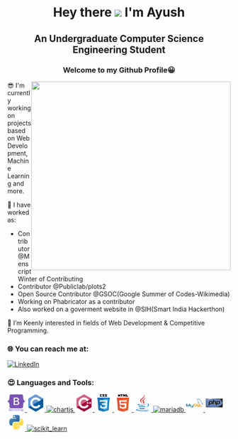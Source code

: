 <h1 align="center">Hey there <img src="https://raw.githubusercontent.com/MartinHeinz/MartinHeinz/master/wave.gif" width="30px"> I'm Ayush</h1>
<h2 align="center">An Undergraduate Computer Science Engineering Student </h2>

<h3 align="center">Welcome to my Github Profile😀</h3>
<img src="https://user-images.githubusercontent.com/68391974/126289518-a8422fd8-b728-4425-a231-b918c37aad8e.gif" align="right" width="450" height="425"/>

😎 I'm currently working on projects based on Web Development, Machine Learning and more.


🔭 I have worked as:

   - Contributor @Menscript Winter of Contributing
   - Contributor @Publiclab/plots2
   - Open Source Contributor @GSOC(Google Summer of Codes-Wikimedia)
   - Working on Phabricator as a contributor
   - Also worked on a goverment website in @SIH(Smart India Hackerthon)

👀 I’m Keenly interested in fields of Web Development & Competitive Programming.


### 🌐 You can reach me at: 

<a href="https://linkedin.com/in/ayush-kumar-bb773b214/">
  <img
    alt="LinkedIn"
    src="https://img.shields.io/badge/LinkedIn-0A66C2?logo=LinkedIn&logoColor=blue&style=for-the-badge"
  />
</a>


<h3 align="left"> 😍 Languages and Tools:</h3>
<p align="left"> <a href="https://getbootstrap.com" target="_blank"> <img src="https://raw.githubusercontent.com/devicons/devicon/master/icons/bootstrap/bootstrap-plain-wordmark.svg" alt="bootstrap" width="40" height="40"/> </a> <a href="https://www.cprogramming.com/" target="_blank"> <img src="https://raw.githubusercontent.com/devicons/devicon/master/icons/c/c-original.svg" alt="c" width="40" height="40"/> </a> <a href="https://www.chartjs.org" target="_blank"> <img src="https://www.chartjs.org/media/logo-title.svg" alt="chartjs" width="40" height="40"/> </a> <a href="https://www.w3schools.com/cpp/" target="_blank"> <img src="https://raw.githubusercontent.com/devicons/devicon/master/icons/cplusplus/cplusplus-original.svg" alt="cplusplus" width="40" height="40"/> </a> <a href="https://www.w3schools.com/css/" target="_blank"> <img src="https://raw.githubusercontent.com/devicons/devicon/master/icons/css3/css3-original-wordmark.svg" alt="css3" width="40" height="40"/> </a> <a href="https://www.w3.org/html/" target="_blank"> <img src="https://raw.githubusercontent.com/devicons/devicon/master/icons/html5/html5-original-wordmark.svg" alt="html5" width="40" height="40"/> </a> <a href="https://www.java.com" target="_blank"> <img src="https://raw.githubusercontent.com/devicons/devicon/master/icons/java/java-original.svg" alt="java" width="40" height="40"/> </a> <a href="https://mariadb.org/" target="_blank"> <img src="https://www.vectorlogo.zone/logos/mariadb/mariadb-icon.svg" alt="mariadb" width="40" height="40"/> </a> <a href="https://www.mysql.com/" target="_blank"> <img src="https://raw.githubusercontent.com/devicons/devicon/master/icons/mysql/mysql-original-wordmark.svg" alt="mysql" width="40" height="40"/> </a> <a href="https://www.php.net" target="_blank"> <img src="https://raw.githubusercontent.com/devicons/devicon/master/icons/php/php-original.svg" alt="php" width="40" height="40"/> </a> <a href="https://www.python.org" target="_blank"> <img src="https://raw.githubusercontent.com/devicons/devicon/master/icons/python/python-original.svg" alt="python" width="40" height="40"/> </a> <a href="https://scikit-learn.org/" target="_blank"> <img src="https://upload.wikimedia.org/wikipedia/commons/0/05/Scikit_learn_logo_small.svg" alt="scikit_learn" width="40" height="40"/> </a> 
</p>
